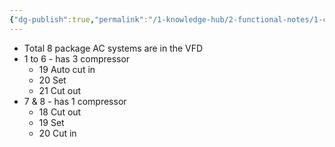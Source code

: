 ```yaml
---
{"dg-publish":true,"permalink":"/1-knowledge-hub/2-functional-notes/1-career-notes/3-tstps-kaniha-technical-notes/7-other-systems-notes/id-fan-vfd-ac-package/","noteIcon":""}
---
```


- Total 8 package AC systems are in the VFD
- 1 to 6 - has 3 compressor
	- 19 Auto cut in
	- 20 Set
	- 21 Cut out
- 7 & 8 - has 1 compressor 
	- 18 Cut out
	- 19 Set
	- 20 Cut in